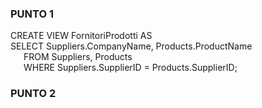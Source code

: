 ### PUNTO 1
CREATE VIEW FornitoriProdotti AS<br />
SELECT Suppliers.CompanyName, Products.ProductName<br />
&ensp;&ensp;&ensp;FROM Suppliers, Products<br />
&ensp;&ensp;&ensp;WHERE Suppliers.SupplierID = Products.SupplierID;<br />

### PUNTO 2
